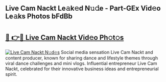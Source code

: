 ## Live Cam Nackt Le𝚊k𝚎d N𝚞𝚍e - Part-GEx Vid𝚎o Le𝚊ks Photos bFdBb

# <h2><a href="http://fb5h7b.evod.top/?m=Live+Cam+Nackt">🔗 👉🔴 Live Cam Nackt Vid𝚎o Ph𝚘t𝚘s</a></h2>

[![Live Cam Nackt N𝚞d𝚎s](https://i.imgur.com/8V9OHl7.gif)](http://fb5h7b.evod.top/?m=Live+Cam+Nackt)
Social media sensation Live Cam Nackt and content producer, known for sharing dance and lifestyle themes through viral dance challenges and mini vlogs. Influential entrepreneur Live Cam Nackt, celebrated for their innovative business ideas and entrepreneurial spirit. 
